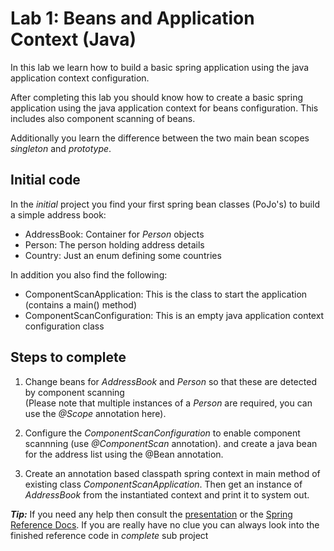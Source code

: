 # Lab 1: Beans and Application Context (Java)
In this lab we learn how to build a basic spring application using the java application context configuration.

After completing this lab you should know how to create a basic spring application
using the java application context for beans configuration. This includes also component scanning of beans.

Additionally you learn the difference between the two main bean scopes _singleton_ and _prototype_.  

## Initial code

In the _initial_ project you find your first spring bean classes (PoJo's) to build a simple address book:

* AddressBook: Container for _Person_ objects
* Person: The person holding address details
* Country: Just an enum defining some countries

In addition you also find the following:

* ComponentScanApplication: This is the class to start the application (contains a main() method)
* ComponentScanConfiguration: This is an empty java application context configuration class
 
## Steps to complete

1. Change beans for _AddressBook_ and _Person_ so that these are detected by component scanning   
(Please note that multiple instances of a _Person_ are required, you can use the _@Scope_ annotation here).

2. Configure the _ComponentScanConfiguration_ to enable component scannning (use _@ComponentScan_ annotation).
and create a java bean for the address list using the @Bean annotation.

3. Create an annotation based classpath spring context in main method of existing class _ComponentScanApplication_. Then
get an instance of _AddressBook_ from the instantiated context and print it to system out. 


***Tip:***
If you need any help then consult the [presentation](https://andifalk.github.io/spring-basics-training/presentation/index.html) 
or the [Spring Reference Docs](https://docs.spring.io/spring/docs/current/spring-framework-reference/core.html#beans-classpath-scanning). 
If you are really have no clue you can always look into the finished reference code in _complete_ sub project

